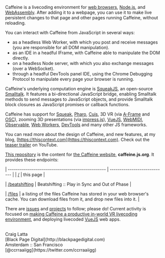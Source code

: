 Caffeine is a livecoding environment for [web browsers](https://developer.mozilla.org/en-US), [Node.js](https://en.wikipedia.org/wiki/Node.js), and [WebAssembly](https://en.wikipedia.org/wiki/WebAssembly). After adding it to a webpage, you can use it to make live persistent changes to that page and other pages running Caffeine, without reloading.

You can interact with Caffeine from JavaScript in several ways:

- as a headless Web Worker, with which you post and receive messages (you are responsible for all DOM manipulation).
- as an IDE in a headful IFrame, with Caffeine able to manipulate the DOM directly.
- on a headless Node server, with which you also exchange messages (over a WebSocket).
- through a headful DevTools panel IDE, using the Chrome Debugging Protocol to manipulate every page your browser is running.

Caffeine's underlying computation engine is [SqueakJS](https://squeak.js.org), an open-source [Smalltalk](https://en.wikipedia.org/wiki/Smalltalk). It features a bi-directional JavaScript bridge, enabling Smalltalk methods to send messages to JavaScript objects, and provide Smalltalk block closures as JavaScript promises or callback functions.

Caffeine has support for [Squeak](http://squeak.org), [Pharo](https://pharo.org), [Cuis](http://cuis-smalltalk.org), 3D VR (via [A-Frame](https://aframe.io) and [OSC](http://opensoundcontrol.org)), zooming 3D presentations (via [impress.js](https://impress.js.org)), [VueJS](https://vuejs.org), [WebMIDI](https://github.com/djipco/webmidi), [Observable](https://observablehq.com), [Web Workers](https://developer.mozilla.org/en-US/docs/Web/API/Web_Workers_API), [DevTools](https://chrome.google.com/webstore/detail/caffeine/jhbbonmkjnodgkammmgfhaljmicpeakb) and many other JS frameworks.

You can read more about the design of Caffeine, and new features, at my blog, [https://thiscontext.com](https://thiscontext.com). Check out the [teaser trailer](https://www.youtube.com/watch?v=8VzXmgAQWjc&t=8s) on YouTube.

[This repository](https://github.com/ccrraaiigg/caffeine) is the content for [the Caffeine website](https://caffeine.js.org), **caffeine.js.org**. It provides these endpoints:

| ------------------------------------------------- | ---------------------------- |
| [/](https://caffeine.js.org/)                     | this page  |
<!-- | [/talk](https://caffeine.js.org/talk)             | an [impress](https://impress.js.org)-powered presentation about Caffeine and livecoding |
| [/developer](https://caffeine.js.org/developer)   | a developer-oriented overview of Caffeine, with a tutorial for developing with it |
| [/2d](https://caffeine.js.org/2d)                 | Caffeine on a single-page-application site |
| [/3d](https://caffeine.js.org/3d)                 | an [A-Frame](https://aframe.io)-powered in-world virtual reality livecoding space | -->
| [/beatshifting](https://caffeine.js.org/beatshifting) | Beatshifting :: Play in Sync and Out of Phase |
<!-- | [/pharo](https://caffeine.js.org/pharo)           | a demo of [Pharo](https://pharo.org) 7 |
| [/cuis](https://caffeine.js.org/cuis)             | a demo of [Cuis](http://cuis-smalltalk.org) |
| [/tabulator](https://caffeine.js.org/tabulator)   | a tabs-management app, with a [VueJS](https://vuejs.org) user interface | -->
| [/files](https://caffeine.js.org/files)           | a listing of the files Caffeine has stored in your web browser's cache. You can download files from it, and drop new files into it. |

There are [issues](https://github.com/ccrraaiigg/caffeine/issues) and [projects](https://github.com/ccrraaiigg/caffeine/projects) to follow; please do! Current activity is focused on [making Caffeine a productive in-world VR livecoding environment](https://github.com/ccrraaiigg/caffeine/projects/1), and deploying livecoded [VueJS](https://vuejs.org) web apps.


<br>
Craig Latta
<br>
[Black Page Digital](http://blackpagedigital.com)
<br>
Amsterdam :: San Francisco
<br>
[@ccrraaiigg](https://twitter.com/ccrraaiigg)

